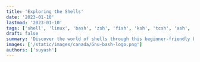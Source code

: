 ```yaml
---
title: 'Exploring the Shells'
date: '2023-01-10'
lastmod: '2023-01-10'
tags: ['shell', 'linux', 'bash', 'zsh', 'fish', 'ksh', 'tcsh', 'ash', 'dash']
draft: false
summary: 'Discover the world of shells through this beginner-friendly blog.'
images: ['/static/images/canada/Gnu-bash-logo.png']
authors: ['suyash']
---
```

